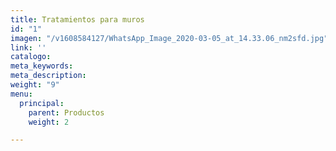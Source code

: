 ```yaml
---
title: Tratamientos para muros
id: "1"
imagen: "/v1608584127/WhatsApp_Image_2020-03-05_at_14.33.06_nm2sfd.jpg"
link: ''
catalogo: 
meta_keywords: 
meta_description: 
weight: "9"
menu:
  principal:
    parent: Productos
    weight: 2

---
```

